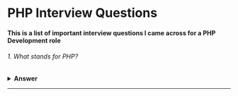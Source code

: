 # PHP Interview Questions
#### This is a list of important interview questions I came across for a PHP Development role

###### 1. What stands for PHP?

<details><summary><b>Answer</b></summary>
<p>


Hypertext Pre-Processor designed by Rasmus Lerdorf in June 8, 1995

</p>
</details>

---
